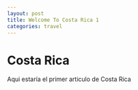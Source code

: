 ```yaml
---
layout: post
title: Welcome To Costa Rica 1
categories: travel
---
```


<h1> Costa Rica </h1>
<p> Aqui estaría el primer articulo de Costa Rica </p>